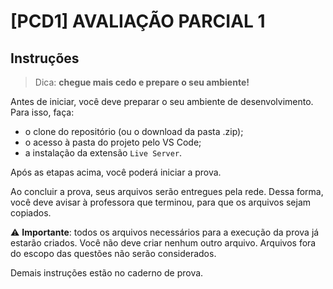 # [PCD1] AVALIAÇÃO PARCIAL 1

## Instruções

> Dica: **chegue mais cedo e prepare o seu ambiente!**

Antes de iniciar, você deve preparar o seu ambiente de desenvolvimento. Para isso, faça:

- o clone do repositório (ou o download da pasta .zip);
- o acesso à pasta do projeto pelo VS Code;
- a instalação da extensão `Live Server`. 

Após as etapas acima, você poderá iniciar a prova.

Ao concluir a prova, seus arquivos serão entregues pela rede. Dessa forma, você deve avisar à professora que terminou, para que os arquivos sejam copiados.

⚠️ **Importante**: todos os arquivos necessários para a execução da prova já estarão criados. Você não deve criar nenhum outro arquivo. Arquivos fora do escopo das questões não serão considerados.

Demais instruções estão no caderno de prova.
